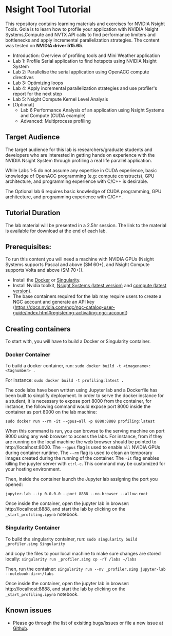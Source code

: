 # Nsight Tool Tutorial
This repository contains learning materials and exercises for NVIDIA Nsight Tools. Gola is to learn how to profile your application with NVIDIA Nsight Systems,Compute and NVTX API calls to find performance limiters and bottlenecks and apply incremental parallelization strategies. The content was tested on **NVIDIA driver 515.65**.

- Introduction: Overview of profiling tools and Mini Weather application
- Lab 1: Profile Serial application to find hotspots using NVIDIA Nsight System
- Lab 2: Parallelise the serial application using OpenACC compute directives
- Lab 3: Optimizing loops 
- Lab 4: Apply incremental parallelization strategies and use profiler's report for the next step
- Lab 5: Nsight Compute Kernel Level Analysis
- [Optional]
    - Lab 6:Performance Analysis of an application using Nsight Systems and Compute (CUDA example)
    - Advanced: Multiprocess profiling 

## Target Audience

The target audience for this lab is researchers/graduate students and developers who are interested in getting hands on experience with the NVIDIA Nsight System through profiling a real life parallel application.

While Labs 1-5 do not assume any expertise in CUDA experience, basic knowledge of OpenACC programming (e.g: compute constructs), GPU architecture, and programming experience with C/C++ is desirable.

The Optional lab 6 requires basic knowledge of CUDA programming, GPU architecture, and programming experience with C/C++.

## Tutorial Duration

The lab material will be presented in a 2.5hr session. The link to the material is available for download at the end of each lab.


## Prerequisites:
To run this content you will need a machine with NVIDIA GPUs (Nsight Systems supports Pascal and above (SM 60+), and Nsight Compute supports Volta and above (SM 70+)).

- Install the [Docker](https://docs.docker.com/get-docker/) or [Singularity](https://sylabs.io/docs/]).
- Install Nvidia toolkit, [Nsight Systems (latest version)](https://developer.nvidia.com/nsight-systems) and [compute (latest version)](https://developer.nvidia.com/nsight-compute).
- The base containers required for the lab may require users to create a NGC account and generate an API key (https://docs.nvidia.com/ngc/ngc-catalog-user-guide/index.html#registering-activating-ngc-account)

## Creating containers
To start with, you will have to build a Docker or Singularity container.

### Docker Container
To build a docker container, run: 
`sudo docker build -t <imagename>:<tagnumber> .`

For instance:
`sudo docker build -t profiling:latest .`

The code labs have been written using Jupyter lab and a Dockerfile has been built to simplify deployment. In order to serve the docker instance for a student, it is necessary to expose port 8000 from the container, for instance, the following command would expose port 8000 inside the container as port 8000 on the lab machine:

`sudo docker run --rm -it --gpus=all -p 8888:8888 profiling:latest`

When this command is run, you can browse to the serving machine on port 8000 using any web browser to access the labs. For instance, from if they are running on the local machine the web browser should be pointed to http://localhost:8000. The `--gpus` flag is used to enable `all` NVIDIA GPUs during container runtime. The `--rm` flag is used to clean an temporary images created during the running of the container. The `-it` flag enables killing the jupyter server with `ctrl-c`. This command may be customized for your hosting environment.


Then, inside the container launch the Jupyter lab assigning the port you opened:

`jupyter-lab --ip 0.0.0.0 --port 8888 --no-browser --allow-root`


Once inside the container, open the jupyter lab in browser: http://localhost:8888, and start the lab by clicking on the `_start_profiling.ipynb` notebook.

### Singularity Container

To build the singularity container, run: 
`sudo singularity build _profiler.simg Singularity`

and copy the files to your local machine to make sure changes are stored locally:
`singularity run _profiler.simg cp -rT /labs ~/labs`

Then, run the container:
`singularity run --nv _profiler.simg jupyter-lab --notebook-dir=~/labs`

Once inside the container, open the jupyter lab in browser: http://localhost:8888, and start the lab by clicking on the `_start_profiling.ipynb` notebook.


## Known issues
- Please go through the list of exisiting bugs/issues or file a new issue at [Github](https://github.com/openhackathons-org/HPC_Profiler/issues).

